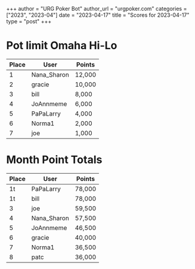 +++
author = "URG Poker Bot"
author_url = "urgpoker.com"
categories = ["2023", "2023-04"]
date = "2023-04-17"
title = "Scores for 2023-04-17"
type = "post"
+++
# Pot limit Omaha Hi-Lo

| Place | User | Points |
|-------|------|--------|
| 1 | Nana_Sharon | 12,000 |
| 2 | gracie | 10,000 |
| 3 | bill | 8,000 |
| 4 | JoAnnmeme | 6,000 |
| 5 | PaPaLarry | 4,000 |
| 6 | Norma1 | 2,000 |
| 7 | joe | 1,000 |

# Month Point Totals

| Place | User | Points |
|-------|------|--------|
| 1t | PaPaLarry | 78,000 |
| 1t | bill | 78,000 |
| 3 | joe | 59,500 |
| 4 | Nana_Sharon | 57,500 |
| 5 | JoAnnmeme | 46,500 |
| 6 | gracie | 40,000 |
| 7 | Norma1 | 36,500 |
| 8 | patc | 36,000 |
